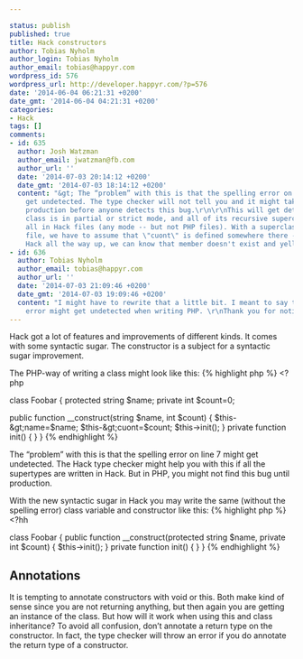 ```yaml
---

status: publish
published: true
title: Hack constructors
author: Tobias Nyholm
author_login: Tobias Nyholm
author_email: tobias@happyr.com
wordpress_id: 576
wordpress_url: http://developer.happyr.com/?p=576
date: '2014-06-04 06:21:31 +0200'
date_gmt: '2014-06-04 04:21:31 +0200'
categories:
- Hack
tags: []
comments:
- id: 635
  author: Josh Watzman
  author_email: jwatzman@fb.com
  author_url: ''
  date: '2014-07-03 20:14:12 +0200'
  date_gmt: '2014-07-03 18:14:12 +0200'
  content: "&gt; The “problem” with this is that the spelling error on line 7 might
    get undetected. The type checker will not tell you and it might take a while in
    production before anyone detects this bug.\r\n\r\nThis will get detected if your
    class is in partial or strict mode, and all of its recursive superclasses are
    all in Hack files (any mode -- but not PHP files). With a superclass in a PHP
    file, we have to assume that \"cuont\" is defined somewhere there -- but if it's
    Hack all the way up, we can know that member doesn't exist and yell about it."
- id: 636
  author: Tobias Nyholm
  author_email: tobias@happyr.com
  author_url: ''
  date: '2014-07-03 21:09:46 +0200'
  date_gmt: '2014-07-03 19:09:46 +0200'
  content: "I might have to rewrite that a little bit. I meant to say that the spelling
    error might get undetected when writing PHP. \r\nThank you for noticing."
---
```


Hack got a lot of features and improvements of different kinds. It comes with some syntactic sugar. The constructor is a subject for a syntactic sugar improvement.


The PHP-way of writing a class might look like this:
{% highlight php %}
&lt;?php


class Foobar {
  protected string $name;
  private int $count=0;


  public function __construct(string $name, int $count) {
    $this-&gt;name=$name;
    $this-&gt;cuont=$count;
    $this-&gt;init();
  }
  private function init() { }
}
{% endhighlight %}


The “problem” with this is that the spelling error on line 7 might get undetected. The Hack type checker might help you with this if all the supertypes are written in Hack. But in PHP, you might not find this bug until production.


With the new syntactic sugar in Hack you may write the same (without the spelling error) class variable and constructor like this:
{% highlight php %}
&lt;?hh


class Foobar {
  public function __construct(protected string $name, private int $count) {
    $this-&gt;init();
  }
  private function init() { }
}
{% endhighlight %}

<h2>Annotations</h2>

It is tempting to annotate constructors with void or this. Both make kind of sense since you are not returning anything, but then again you are getting an instance of the class. But how will it work when using this and class inheritance?
To avoid all confusion, don’t annotate a return type on the constructor. In fact, the type checker will throw an error if you do annotate the return type of a constructor.

